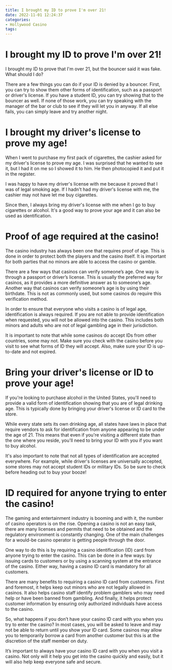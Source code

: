 ```yaml
---
title: I brought my ID to prove I'm over 21!
date: 2022-11-01 12:24:37
categories:
- Hollywood Casino
tags:
---
```



#  I brought my ID to prove I'm over 21!

I brought my ID to prove that I'm over 21, but the bouncer said it was fake. What should I do?

There are a few things you can do if your ID is denied by a bouncer. First, you can try to show them other forms of identification, such as a passport or driver's license. If you have a student ID, you can try showing that to the bouncer as well. If none of those work, you can try speaking with the manager of the bar or club to see if they will let you in anyway. If all else fails, you can simply leave and try another night.

#  I brought my driver's license to prove my age!

When I went to purchase my first pack of cigarettes, the cashier asked for my driver's license to prove my age. I was surprised that he wanted to see it, but I had it on me so I showed it to him. He then photocopied it and put it in the register.

I was happy to have my driver's license with me because it proved that I was of legal smoking age. If I hadn't had my driver's license with me, the cashier may not have let me buy cigarettes.

Since then, I always bring my driver's license with me when I go to buy cigarettes or alcohol. It's a good way to prove your age and it can also be used as identification.

#  Proof of age required at the casino!

The casino industry has always been one that requires proof of age. This is done in order to protect both the players and the casino itself. It is important for both parties that no minors are able to access the casino or gamble.

There are a few ways that casinos can verify someone’s age. One way is through a passport or driver’s license. This is usually the preferred way for casinos, as it provides a more definitive answer as to someone’s age. Another way that casinos can verify someone’s age is by using their birthdate. This is not as commonly used, but some casinos do require this verification method.

In order to ensure that everyone who visits a casino is of legal age, identification is always required. If you are not able to provide identification when requested, you will not be allowed into the casino. This includes both minors and adults who are not of legal gambling age in their jurisdiction.

It is important to note that while some casinos do accept IDs from other countries, some may not. Make sure you check with the casino before you visit to see what forms of ID they will accept. Also, make sure your ID is up-to-date and not expired.

#  Bring your driver's license or ID to prove your age!

If you're looking to purchase alcohol in the United States, you'll need to provide a valid form of identification showing that you are of legal drinking age. This is typically done by bringing your driver's license or ID card to the store.

While every state sets its own drinking age, all states have laws in place that require vendors to ask for identification from anyone appearing to be under the age of 21. This means that even if you're visiting a different state than the one where you reside, you'll need to bring your ID with you if you want to buy alcohol.

It's also important to note that not all types of identification are accepted everywhere. For example, while driver's licenses are universally accepted, some stores may not accept student IDs or military IDs. So be sure to check before heading out to buy your booze!

#  ID required for anyone trying to enter the casino!

The gaming and entertainment industry is booming and with it, the number of casino operators is on the rise. Opening a casino is not an easy task, there are many licenses and permits that need to be obtained and the regulatory environment is constantly changing. One of the main challenges for a would-be casino operator is getting people through the door.

One way to do this is by requiring a casino identification (ID) card from anyone trying to enter the casino. This can be done in a few ways: by issuing cards to customers or by using a scanning system at the entrance of the casino. Either way, having a casino ID card is mandatory for all customers.

There are many benefits to requiring a casino ID card from customers. First and foremost, it helps keep out minors who are not legally allowed in casinos. It also helps casino staff identify problem gamblers who may need help or have been banned from gambling. And finally, it helps protect customer information by ensuring only authorized individuals have access to the casino.

So, what happens if you don’t have your casino ID card with you when you try to enter the casino? In most cases, you will be asked to leave and may not be able to return until you show your ID card. Some casinos may allow you to temporarily borrow a card from another customer but this is at the discretion of the staff member on duty.

It’s important to always have your casino ID card with you when you visit a casino. Not only will it help you get into the casino quickly and easily, but it will also help keep everyone safe and secure.
